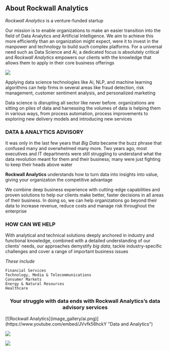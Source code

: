 ## About Rockwall Analytics
*Rockwall Analytics* is a venture-funded startup

Our mission is to enable organizations to make an easier transition into the field of Data Analytics and Artificial Intelligence. We aim to achieve this more efficiently than an organization might expect, were it to invest in the manpower and technology to build such complex platforms. For a universal need such as Data Science and Ai, a dedicated focus is absolutely critical and *Rockwall Analytics* empowers our clients with the knowledge that allows them to apply in their core business offerings

![](https://media.giphy.com/media/3oKIPEqDGUULpEU0aQ/giphy.gif)

Applying data science technologies like Ai, NLP, and machine learning algorithms can help firms in several areas like fraud detection, risk management, customer sentiment analysis, and personalized marketing

Data science is disrupting all sector like never before. organizations are sitting on piles of data and harnessing the volumes of data is helping them in various ways, from process automation, process improvements to exploring new delivery models and introducing new services

### DATA & ANALYTICS ADVISORY
It was only in the last few years that *Big Data* became the buzz phrase that confused many and overwhelmed many more. Two years ago, most executives and IT departments were still struggling to understand what the data revolution meant for them and their business; many were just fighting to keep their heads above water

**Rockwall Analytics** understands how to turn data into insights into value, giving your organization the competitive advantage

We combine deep business experience with cutting-edge capabilities and proven solutions to help our clients make better, faster decisions in all areas of their business. In doing so, we can help organizations go beyond their data to increase revenue, reduce costs and manage risk throughout the enterprise

### HOW CAN WE HELP
With analytical and technical solutions deeply anchored in industry and functional knowledge, combined with a detailed understanding of our clients' needs, our approaches demystify *big data*, tackle industry-specific challenges and cover a range of important business issues

*These include*
```
Financial Services
Technology, Media & Telecommunications
Consumer Markets
Energy & Natural Resources
Healthcare
```

<center> <h3>Your struggle with data ends with Rockwall Analytics’s data advisory services</h3> </center>
[![Rockwall Analytics](image_gallery/ai.png)](https://www.youtube.com/embed/JVvfk56hckY "Data and Analytics")

![](https://promo.com/share/5ef5192a861eda4712213e3b?utm_source=v1_shareDialog2_copy)

![](https://drive.google.com/uc?export=view&id=1i7fzIUxz-oEs8V4uMdoZCQUl51NMrbVz)
